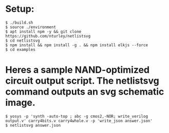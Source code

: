 # Setup:

```console
$ ./build.sh
$ source ./environment
$ apt install npm -y && git clone https://github.com/nturley/netlistsvg
$ cd netlistsvg
$ npm install && npm install -g . && npm install elkjs --force
$ cd examples
```
# Heres a sample NAND-optimized circuit output script. The netlistsvg command outputs an svg schematic image.
```console
$ yosys -p 'synth -auto-top ; abc -g cmos2,-NOR; write_verilog output.v' carry4bits.v carry4whole.v -p 'write_json answer.json'
$ netlistsvg answer.json
```	
	
	

